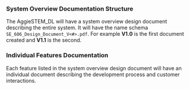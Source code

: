 
### System Overview Documentation Structure 

The AggieSTEM_DL will have a system overview design document describing the entire system. It will have the name schema `SE_606_Design_Document_V<#>.pdf`. For example **V1.0** is the first document created and **V1.1** is the second.

### Individual Features Documentation

Each feature listed in the system overview design document will have an individual document describing the development process and customer interactions.

